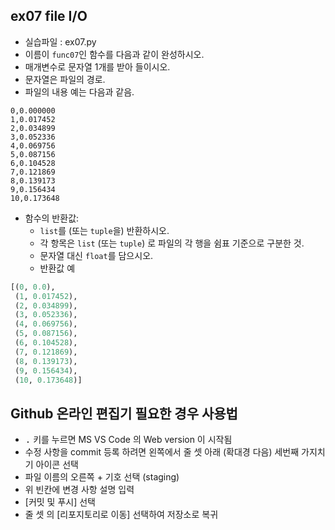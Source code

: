 ## ex07 file I/O
* 실습파일 : ex07.py
* 이름이 `func07`인 함수를 다음과 같이 완성하시오.
* 매개변수로 문자열 1개를 받아 들이시오.
* 문자열은 파일의 경로.
* 파일의 내용 예는 다음과 같음.
```
0,0.000000
1,0.017452
2,0.034899
3,0.052336
4,0.069756
5,0.087156
6,0.104528
7,0.121869
8,0.139173
9,0.156434
10,0.173648
```
* 함수의 반환값:<br>
    * `list`를 (또는 `tuple`을) 반환하시오.<br>
    * 각 항목은 `list` (또는 `tuple`) 로 파일의 각 행을 쉼표 기준으로 구분한 것.<br>
    * 문자열 대신 `float`를 담으시오.<br>
    * 반환값 예
``` python
[(0, 0.0),
 (1, 0.017452),
 (2, 0.034899),
 (3, 0.052336),
 (4, 0.069756),
 (5, 0.087156),
 (6, 0.104528),
 (7, 0.121869),
 (8, 0.139173),
 (9, 0.156434),
 (10, 0.173648)]
```
## Github 온라인 편집기 필요한 경우 사용법
* <kbd>.</kbd> 키를 누르면 MS VS Code 의 Web version 이 시작됨
* 수정 사항을 commit 등록 하려면 왼쪽에서 줄 셋 아래 (확대경 다음) 세번째 가지치기 아이콘 선택
* 파일 이름의 오른쪽 + 기호 선택 (staging)
* 위 빈칸에 변경 사항 설명 입력
* [커밋 및 푸시] 선택
* 줄 셋 의 [리포지토리로 이동] 선택하여 저장소로 복귀
